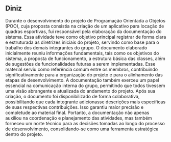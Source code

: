 ## Diniz

Durante o desenvolvimento do projeto de Programação Orientada a Objetos (POO), cuja proposta consistia na criação de um aplicativo para locação de quadras esportivas, fui responsável pela elaboração da documentação do sistema. Essa atividade teve como objetivo principal registrar de forma clara e estruturada as diretrizes iniciais do projeto, servindo como base para o trabalho dos demais integrantes do grupo.
O documento elaborado inicialmente reuniu informações fundamentais, tais como os objetivos do sistema, a proposta de funcionamento, a estrutura básica das classes, além de sugestões de funcionalidades futuras a serem implementadas. Esse material serviu como referência comum entre os membros, contribuindo significativamente para a organização do projeto e para o alinhamento das etapas de desenvolvimento.
A documentação também exerceu um papel essencial na comunicação interna do grupo, permitindo que todos tivessem uma visão abrangente e atualizada do andamento do projeto. Após sua criação, o documento foi disponibilizado de forma colaborativa, possibilitando que cada integrante adicionasse descrições mais específicas de suas respectivas contribuições. Isso garantiu maior precisão e completude ao material final.
Portanto, a documentação não apenas auxiliou na coordenação e planejamento das atividades, mas também forneceu um norte técnico para as decisões tomadas ao longo do processo de desenvolvimento, consolidando-se como uma ferramenta estratégica dentro do projeto.
